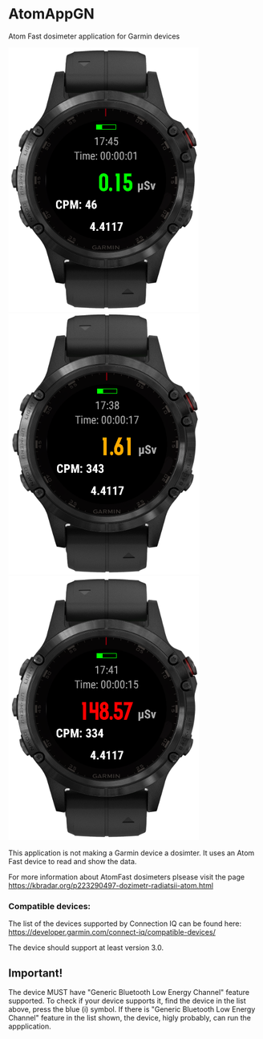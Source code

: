 # AtomAppGN
Atom Fast dosimeter application for Garmin devices

![Forerunner 945 view](docs/ScreenShot.png)
![Forerunner 945 view](docs/L1Threshold.png)
![Forerunner 945 view](docs/L3Threshold.PNG)


This application is not making a Garmin device a dosimter. 
It uses an Atom Fast device to read and show the data.

For more information about AtomFast dosimeters plsease visit the page https://kbradar.org/p223290497-dozimetr-radiatsii-atom.html

### Compatible devices:

The list of the devices supported by Connection IQ can be found here: https://developer.garmin.com/connect-iq/compatible-devices/

The device should support at least version 3.0. 

## Important! 

The device MUST have "Generic Bluetooth Low Energy Channel" feature supported. To check if your device supports it, find the device in the list above, press the blue (i) symbol. If there is "Generic Bluetooth Low Energy Channel" feature in the list shown, the device, higly probably, can run the appplication. 
